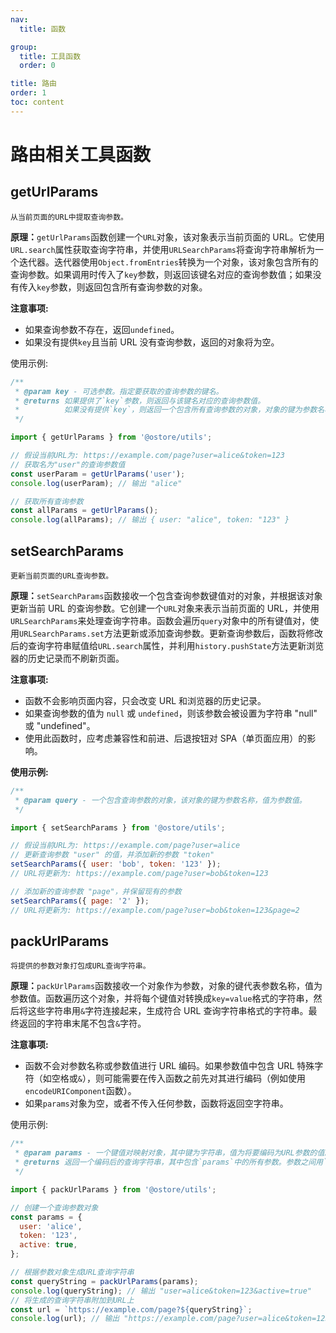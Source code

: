 ```yaml
---
nav:
  title: 函数

group:
  title: 工具函数
  order: 0

title: 路由
order: 1
toc: content
---
```


# 路由相关工具函数

## getUrlParams

`从当前页面的URL中提取查询参数。`

<b>原理：</b>`getUrlParams`函数创建一个`URL`对象，该对象表示当前页面的 URL。它使用`URL.search`属性获取查询字符串，并使用`URLSearchParams`将查询字符串解析为一个迭代器。迭代器使用`Object.fromEntries`转换为一个对象，该对象包含所有的查询参数。如果调用时传入了`key`参数，则返回该键名对应的查询参数值；如果没有传入`key`参数，则返回包含所有查询参数的对象。

<b>注意事项:</b>

- 如果查询参数不存在，返回`undefined`。
- 如果没有提供`key`且当前 URL 没有查询参数，返回的对象将为空。

使用示例:

```js
/**
 * @param key - 可选参数。指定要获取的查询参数的键名。
 * @returns 如果提供了`key`参数，则返回与该键名对应的查询参数值。
 *          如果没有提供`key`，则返回一个包含所有查询参数的对象，对象的键为参数名称，值为参数值。
 */

import { getUrlParams } from '@ostore/utils';

// 假设当前URL为: https://example.com/page?user=alice&token=123
// 获取名为"user"的查询参数值
const userParam = getUrlParams('user');
console.log(userParam); // 输出 "alice"

// 获取所有查询参数
const allParams = getUrlParams();
console.log(allParams); // 输出 { user: "alice", token: "123" }
```

## setSearchParams

`更新当前页面的URL查询参数。`

<b>原理：</b>`setSearchParams`函数接收一个包含查询参数键值对的对象，并根据该对象更新当前 URL 的查询参数。它创建一个`URL`对象来表示当前页面的 URL，并使用`URLSearchParams`来处理查询字符串。函数会遍历`query`对象中的所有键值对，使用`URLSearchParams.set`方法更新或添加查询参数。更新查询参数后，函数将修改后的查询字符串赋值给`URL.search`属性，并利用`history.pushState`方法更新浏览器的历史记录而不刷新页面。

<b>注意事项:</b>

- 函数不会影响页面内容，只会改变 URL 和浏览器的历史记录。
- 如果查询参数的值为 `null` 或 `undefined`，则该参数会被设置为字符串 "null" 或 "undefined"。
- 使用此函数时，应考虑兼容性和前进、后退按钮对 SPA（单页面应用）的影响。

<b>使用示例:</b>

```js
/**
 * @param query - 一个包含查询参数的对象，该对象的键为参数名称，值为参数值。
 */

import { setSearchParams } from '@ostore/utils';

// 假设当前URL为: https://example.com/page?user=alice
// 更新查询参数 "user" 的值，并添加新的参数 "token"
setSearchParams({ user: 'bob', token: '123' });
// URL将更新为: https://example.com/page?user=bob&token=123

// 添加新的查询参数 "page"，并保留现有的参数
setSearchParams({ page: '2' });
// URL将更新为: https://example.com/page?user=bob&token=123&page=2
```

## packUrlParams

`将提供的参数对象打包成URL查询字符串。`

<b>原理：</b>`packUrlParams`函数接收一个对象作为参数，对象的键代表参数名称，值为参数值。函数遍历这个对象，并将每个键值对转换成`key=value`格式的字符串，然后将这些字符串用`&`字符连接起来，生成符合 URL 查询字符串格式的字符串。最终返回的字符串末尾不包含`&`字符。

<b>注意事项:</b>

- 函数不会对参数名称或参数值进行 URL 编码。如果参数值中包含 URL 特殊字符（如空格或`&`），则可能需要在传入函数之前先对其进行编码（例如使用`encodeURIComponent`函数）。
- 如果`params`对象为空，或者不传入任何参数，函数将返回空字符串。

使用示例:

```js
/**
 * @param params - 一个键值对映射对象，其中键为字符串，值为将要编码为URL参数的值。
 * @returns 返回一个编码后的查询字符串，其中包含`params`中的所有参数。参数之间用`&`连接，不包含开始的问号(`?`)。
 */

import { packUrlParams } from '@ostore/utils';

// 创建一个查询参数对象
const params = {
  user: 'alice',
  token: '123',
  active: true,
};

// 根据参数对象生成URL查询字符串
const queryString = packUrlParams(params);
console.log(queryString); // 输出 "user=alice&token=123&active=true"
// 将生成的查询字符串附加到URL上
const url = `https://example.com/page?${queryString}`;
console.log(url); // 输出 "https://example.com/page?user=alice&token=123&active=true"
```
